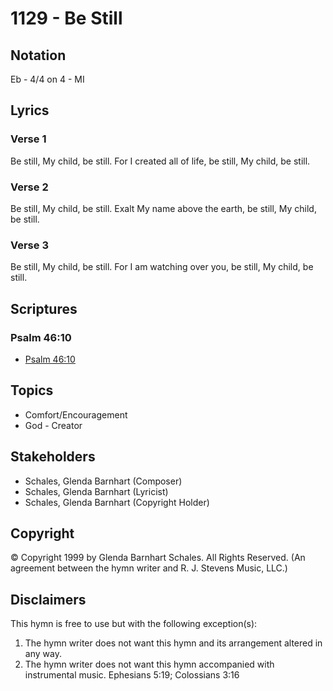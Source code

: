 # 1129 - Be Still

## Notation

Eb - 4/4 on 4 - MI

## Lyrics

### Verse 1

Be still, My child, be still. For I created all of life, be still, My child, be still.

### Verse 2

Be still, My child, be still. Exalt My name above the earth, be still, My child, be still.

### Verse 3

Be still, My child, be still. For I am watching over you, be still, My child, be still.


## Scriptures

### Psalm 46:10

- [Psalm 46:10](https://www.biblegateway.com/passage/?search=Psalm%2046%3A10)


## Topics

- Comfort/Encouragement
- God - Creator

## Stakeholders

- Schales, Glenda Barnhart (Composer)
- Schales, Glenda Barnhart (Lyricist)
- Schales, Glenda Barnhart (Copyright Holder)

## Copyright

© Copyright 1999 by Glenda Barnhart Schales. All Rights Reserved.
(An agreement between the hymn writer and R. J. Stevens Music, LLC.)

## Disclaimers

This hymn is free to use but with the following exception(s):
1. The hymn writer does not want this hymn and its arrangement altered in any way.
2. The hymn writer does not want this hymn accompanied with instrumental music.
Ephesians 5:19; Colossians 3:16


